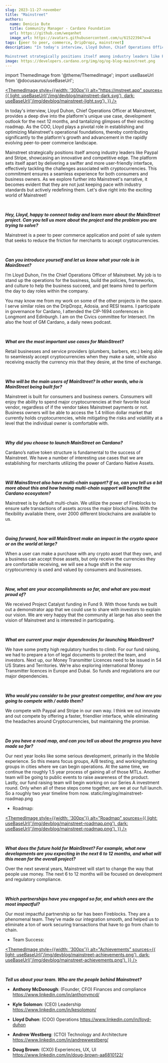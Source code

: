```yaml
---
slug: 2023-11-27-november
title: "Mainstreet"
authors:
  name: Denicio Bute
  title: Community Manager - Cardano Foundation
  url: https://github.com/weqanhet
  image_url: https://avatars.githubusercontent.com/u/61522394?v=4  
tags: [peer to peer, commerce, DripDropz, mainstreet]
description: "In today's interview, Lloyd Duhon, Chief Operations Officer at Mainstreet, provides a deep dive into the platform's unique use case, development outlook for the next 12 months, and tantalizing glimpses of their exciting roadmap. As the COO, Lloyd plays a pivotal role in establishing and optimizing Mainstreet's operational foundations, thereby contributing significantly to the platform's growth and advancement in the rapidly evolving peer-to-peer commerce landscape.

Mainstreet strategically positions itself among industry leaders like Paypal and Stripe, showcasing an innovative and competitive edge. The platform sets itself apart by delivering a swifter and more user-friendly interface, effectively tackling the challenges associated with cryptocurrencies. This commitment ensures a seamless experience for both consumers and business owners. As we explore further into Mainstreet's narrative, it becomes evident that they are not just keeping pace with industry standards but actively redefining them. Let's dive right into the exciting world of Mainstreet!"
image: https://developers.cardano.org/img/og/og-blog-mainstreet.png
---
```


import ThemedImage from '@theme/ThemedImage';
import useBaseUrl from '@docusaurus/useBaseUrl';

 [<ThemedImage
style={{width: '300px'}}
alt="https://mstreet.app"
sources={{
    light: useBaseUrl('/img/devblog/mainstreet-dark.svg'),
    dark: useBaseUrl('/img/devblog/mainstreet-light.svg'),
  }}
/>](https://mstreet.app)

In today's interview, Lloyd Duhon, Chief Operations Officer at Mainstreet, provides a deep dive into the platform's unique use case, development outlook for the next 12 months, and tantalizing glimpses of their exciting roadmap. As the COO, Lloyd plays a pivotal role in establishing and optimizing Mainstreet's operational foundations, thereby contributing significantly to the platform's growth and advancement in the rapidly evolving peer-to-peer commerce landscape.

Mainstreet strategically positions itself among industry leaders like Paypal and Stripe, showcasing an innovative and competitive edge. The platform sets itself apart by delivering a swifter and more user-friendly interface, effectively tackling the challenges associated with cryptocurrencies. This commitment ensures a seamless experience for both consumers and business owners. As we explore further into Mainstreet's narrative, it becomes evident that they are not just keeping pace with industry standards but actively redefining them. Let's dive right into the exciting world of Mainstreet! 


<!-- truncate -->
<br />

**_Hey, Lloyd, happy to connect today and learn more about the MainStreet project. Can you tell us more about the project and the problem you are trying to solve?_**

Mainstreet is a peer to peer commerce application and point of sale system that seeks to reduce the friction for merchants to accept cryptocurrencies.


<br />

**_Can you introduce yourself and let us know what your role is in MainStreet?_**

I’m Lloyd Duhon, I’m the Chief Operations Officer of Mainstreet. My job is to stand up the operations for the business, build the policies, frameworks, and culture to help the business succeed, and get teams hired to perform the day to day roles within the company.

You may know me from my work on some of the other projects in the space. I serve similar roles on the DripDropz, Adosia, and RESI teams. I participate in governance for Cardano, I attended the CIP-1694 conferences in Longmont and Edinburgh. I am on the Civics committee for Intersect. I’m also the host of GM Cardano, a daily news podcast.


<br />

**_What are the most important use cases for MainStreet?_**

Retail businesses and service providers (plumbers, barbers, etc.) being able to seamlessly accept cryptocurrencies when they make a sale, while also receiving exactly the currency mix that they desire, at the time of exchange.


<br />

**_Who will be the main users of MainStreet? In other words, who is MainStreet being built for?_**

Mainstreet is built for consumers and business owners. Consumers will enjoy the ability to spend major cryptocurrencies at their favorite local vendor, regardless of if the vendor takes Mainstreet payments or not. Business owners will be able to access the 1.4 trillion dollar market that currently holds cryptocurrencies, while mitigating the risks and volatility at a level that the individual owner is comfortable with.


<br />

**_Why did you choose to launch MainStreet on Cardano?_**

Cardano’s native token structure is fundamental to the success of Mainstreet. We have a number of interesting use cases that we are establishing for merchants utilizing the power of Cardano Native Assets.


<br />

**_Will MainsStreet also have multi-chain support? If so, can you tell us a bit more about this and how having multi-chain support will benefit the Cardano ecosystem?_**

Mainstreet is by default multi-chain. We utilize the power of Fireblocks to ensure safe transactions of assets across the major blockchains. With the flexibility available there, over 2000 different blockchains are available to us.


<br />

**_Going forward, how will MainStreet make an impact in the crypto space or on the world at large?_**

When a user can make a purchase with any crypto asset that they own, and a business can accept those assets, but only receive the currencies they are comfortable receiving, we will see a huge shift in the way cryptocurrency is used and valued by consumers and businesses.


<br />

**_Now, what are your accomplishments so far, and what are you most proud of?_**

We received Project Catalyst funding in Fund 9. With those funds we built out a demonstrator app that we could use to share with investors to explain our vision. We are very happy that the community at large has also seen the vision of Mainstreet and is interested in participating.


<br />

**_What are current your major dependencies for launching MainStreet?_**

We have some pretty high regulatory hurdles to climb. For our fund raising, we had to prepare a ton of legal documents to protect the team, and investors. Next up, our Money Transmitter Licences need to be issued in 54 US States and Territories. We’re also exploring international Money Transmitter licences in Europe and Dubai. So funds and regulations are our major dependencies.


<br />

**_Who would you consider to be your greatest competitor, and how are you going to compete with / outdo them?_**

We compete with Paypal and Stripe in our own way. I think we out innovate and out compete by offering a faster, friendlier interface, while eliminating the headaches around Cryptocurrencies, but maintaining the promise.


<br />

**_Do you have a road map, and can you tell us about the progress you have made so far?_**

Our next year looks like some serious development, primarily in the Mobile experience. So this means focus groups, A/B testing, and working/testing groups in cities where we can begin operations. At the same time, we continue the roughly 1.5 year process of gaining all of those MTLs. Another team will be going to public events to raise awareness of the product. Lastly, our fund raising team will begin working on our Series A investment round. Only when all of these steps come together, are we at our full launch. So a roughly two year timeline from now.
static/img/og/mainstreet-roadmap.png

- Roadmap:

 [<ThemedImage
style={{width: '300px'}}
alt="Roadmap"
sources={{
    light: useBaseUrl('/img/devblog/mainstreet-roadmap.png'),
    dark: useBaseUrl('/img/devblog/mainstreet-roadmap.png'),
  }}
/>](https://drive.google.com/file/d/1XzCimM5NdGBqidOU22etH0mS8u4zaOfh/view?usp=share_link)



<br />

**_What does the future hold for MainStreet? For example, what new developments are you expecting in the next 6 to 12 months, and what will this mean for the overall project?_**

Over the next several years, Mainstreet will start to change the way that people use money. The next 6 to 12 months will be focused on development and regulatory compliance.


<br />

**_Which partnerships have you engaged so far, and which ones are the most impactful?_**

Our most impactful partnership so far has been Fireblocks. They are a phenomenal team. They’ve made our integration smooth, and helped us to eliminate a ton of work securing transactions that have to go from chain to chain.

- Team Success:

 [<ThemedImage
style={{width: '300px'}}
alt="Achievements"
sources={{
    light: useBaseUrl('/img/devblog/mainstreet-achievements.png'),
    dark: useBaseUrl('/img/devblog/mainstreet-achievements.png'),
  }}
/>](https://drive.google.com/file/d/1aoi9Jh5bN_uz6JGZW_FOhuZRXpiLyDhz/view?usp=share_link)



<br />


**_Tell us about your team. Who are the people behind Mainstreet?_**

- **Anthony McDonough**: (Founder, CFO) Finances and compliance https://www.linkedin.com/in/anthonymcd/

- **Kyle Solomon**: (CEO) Leadership https://www.linkedin.com/in/kesolomon/

- **Lloyd Duhon**: (COO) Operations https://www.linkedin.com/in/lloyd-duhon

- **Andrew Westberg**: (CTO) Technology and Architecture https://www.linkedin.com/in/andrewwestberg/

- **Doug Brown**: (CXO) Experiences, UX, UI https://www.linkedin.com/in/doug-brown-aa6810122/
